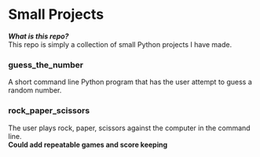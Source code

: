 # Small Projects

**_What is this repo?_**\
This repo is simply a collection of small Python projects I have made.

### guess_the_number
A short command line Python program that has the user attempt to guess a random number.

### rock_paper_scissors
The user plays rock, paper, scissors against the computer in the command line.\
**Could add repeatable games and score keeping**